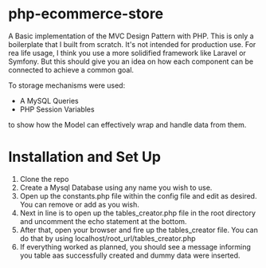 # php-ecommerce-store
A Basic implementation of the MVC Design Pattern with PHP.
This is only a boilerplate that I built from scratch. It's not intended for production use. 
For rea life usage, I think you use a more solidified framework like Laravel or Symfony.  But this should give you an idea on how each component can be connected to achieve a common goal. 

To storage mechanisms were used: 
* A MySQL Queries
* PHP Session Variables 

to show how the Model can effectively wrap and handle data from them. 

# Installation and Set Up
1. Clone the repo
2. Create a Mysql Database using any name you wish to use.
3. Open up the constants.php file within the config file and edit as desired. You can remove or add as you wish.
4. Next in line is to open up the tables_creator.php file in the root directory and uncomment the echo statement at the bottom.
4. After that, open your browser and fire up the tables_creator file. You can do that by using 
   localhost/root_url/tables_creator.php
5. If everything worked as planned, you should see a message informing you table aas successfully created and dummy data were inserted.

